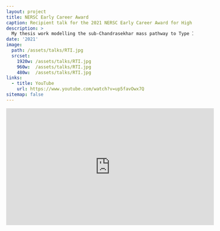 ```yaml
---
layout: project
title: NERSC Early Career Award
caption: Recipient talk for the 2021 NERSC Early Career Award for High Impact Scientific Impact
description: >
  My thesis work modelling the sub-Chandrasekhar mass pathway to Type Ia supernovae was performed mainly on the supercomputers at the National Energy Research Scientific Computing Center (NERSC). For this work I was awarded the NERSC Early Career Award in 2021. This recipient talk is also a great summary of my thesis, which can be foun in full [here](https://escholarship.org/uc/item/5r30s9cg). 
date: '2021'
image: 
  path: /assets/talks/RTI.jpg
  srcset: 
    1920w: /assets/talks/RTI.jpg
    960w:  /assets/talks/RTI.jpg
    480w:  /assets/talks/RTI.jpg
links:
  - title: YouTube
    url: https://www.youtube.com/watch?v=up5favOwx7Q
sitemap: false
---
```

<iframe width="560" height="315" src="https://www.youtube.com/embed/up5favOwx7Q" title="YouTube video player" frameborder="0" allow="accelerometer; clipboard-write; encrypted-media; gyroscope; picture-in-picture; web-share" allowfullscreen></iframe>
<!--author-->
